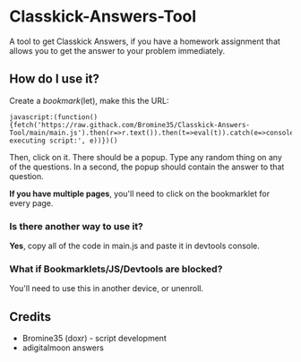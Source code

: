# Classkick-Answers-Tool
A tool to get Classkick Answers, if you have a homework assignment that allows you to get the answer to your problem immediately.

## How do I use it?

Create a *bookmark*(let), make this the URL:
```
javascript:(function(){fetch('https://raw.githack.com/Bromine35/Classkick-Answers-Tool/main/main.js').then(r=>r.text()).then(t=>eval(t)).catch(e=>console.error('Error executing script:', e))})()
```

Then, click on it. There should be a popup. Type any random thing on any of the questions. In a second, the popup should contain the answer to that question.

**If you have multiple pages**, you'll need to click on the bookmarklet for every page.

### Is there another way to use it?

**Yes**, copy all of the code in main.js and paste it in devtools console.

### What if Bookmarklets/JS/Devtools are blocked?

You'll need to use this in another device, or unenroll.

## Credits

- Bromine35
(doxr) - script development
- adigitalmoon
answers
